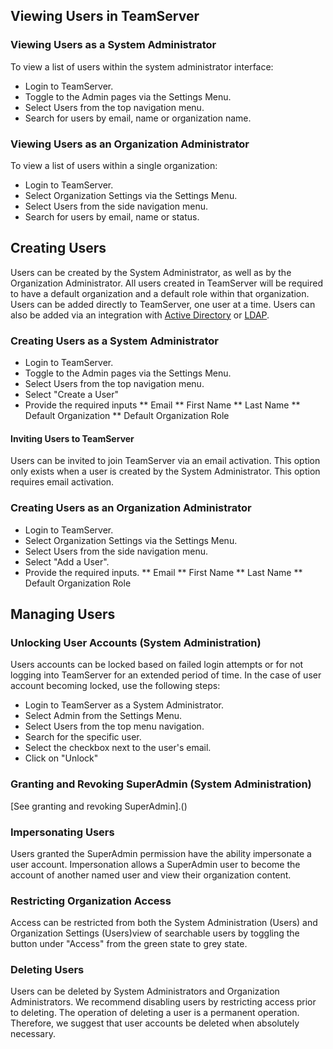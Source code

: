 <!--
title: "Creating, Managing and Deleting Users in TeamServer"
description: "Creating, Managing and Deleting Users in TeamServer"
-->

## Viewing Users in TeamServer
### Viewing Users as a System Administrator
To view a list of users within the system administrator interface:

* Login to TeamServer.
* Toggle to the Admin pages via the Settings Menu.
* Select Users from the top navigation menu.
* Search for users by email, name or organization name.

### Viewing Users as an Organization Administrator
To view a list of users within a single organization:

* Login to TeamServer.
* Select Organization Settings via the Settings Menu.
* Select Users from the side navigation menu.
* Search for users by email, name or status.

## Creating Users
Users can be created by the System Administrator, as well as by the Organization Administrator. All users created in TeamServer will be required to have a default organization and a default role within that organization. Users can be added directly to TeamServer, one user at a time. Users can also be added via an integration with [Active Directory](admin_tsconfigint.html#ad2) or [LDAP](admin_tsconfigint.html#ldap).

### Creating Users as a System Administrator

* Login to TeamServer.
* Toggle to the Admin pages via the Settings Menu.
* Select Users from the top navigation menu.
* Select "Create a User"
* Provide the required inputs
** Email
** First Name
** Last Name
** Default Organization
** Default Organization Role

#### Inviting Users to TeamServer
Users can be invited to join TeamServer via an email activation. This option only exists when a user is created by the System Administrator. This option requires email activation.

### Creating Users as an Organization Administrator

* Login to TeamServer.
* Select Organization Settings via the Settings Menu.
* Select Users from the side navigation menu.
* Select "Add a User".
* Provide the required inputs.
** Email
** First Name
** Last Name
** Default Organization Role


## Managing Users

### Unlocking User Accounts (System Administration)
Users accounts can be locked based on failed login attempts or for not logging into TeamServer for an extended period of time. In the case of user account becoming locked, use the following steps:

* Login to TeamServer as a System Administrator.
* Select Admin from the Settings Menu.
* Select Users from the top menu navigation.
* Search for the specific user.
* Select the checkbox next to the user's email.
* Click on "Unlock"

### Granting and Revoking SuperAdmin (System Administration)
[See granting and revoking SuperAdmin].()

### Impersonating Users 
Users granted the SuperAdmin permission have the ability impersonate a user account. Impersonation allows a SuperAdmin user to become the account of another named user and view their organization content.

### Restricting Organization Access
Access can be restricted from both the System Administration (Users) and Organization Settings (Users)view of searchable users by toggling the button under "Access" from the green state to grey state.

### Deleting Users
Users can be deleted by System Administrators and Organization Administrators. We recommend disabling users by restricting access prior to deleting. The operation of deleting a user is a permanent operation. Therefore, we suggest that user accounts be deleted when absolutely necessary.
